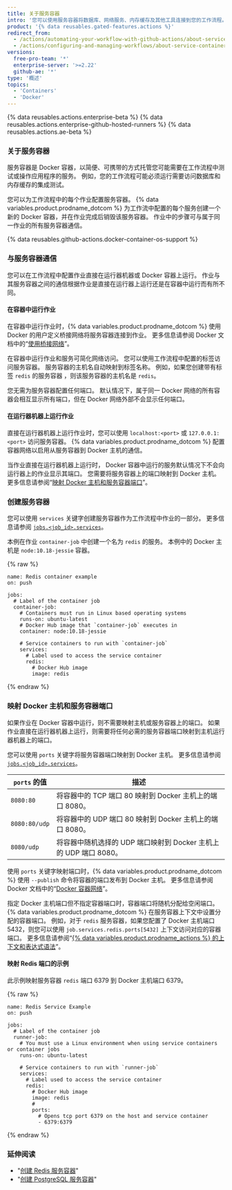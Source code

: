 ```yaml
---
title: 关于服务容器
intro: '您可以使用服务容器将数据库、网络服务、内存缓存及其他工具连接到您的工作流程。'
product: '{% data reusables.gated-features.actions %}'
redirect_from:
  - /actions/automating-your-workflow-with-github-actions/about-service-containers
  - /actions/configuring-and-managing-workflows/about-service-containers
versions:
  free-pro-team: '*'
  enterprise-server: '>=2.22'
  github-ae: '*'
type: '概述'
topics:
  - 'Containers'
  - 'Docker'
---
```


{% data reusables.actions.enterprise-beta %}
{% data reusables.actions.enterprise-github-hosted-runners %}
{% data reusables.actions.ae-beta %}

### 关于服务容器

服务容器是 Docker 容器，以简便、可携带的方式托管您可能需要在工作流程中测试或操作应用程序的服务。 例如，您的工作流程可能必须运行需要访问数据库和内存缓存的集成测试。

您可以为工作流程中的每个作业配置服务容器。 {% data variables.product.prodname_dotcom %} 为工作流中配置的每个服务创建一个新的 Docker 容器，并在作业完成后销毁该服务容器。 作业中的步骤可与属于同一作业的所有服务容器通信。

{% data reusables.github-actions.docker-container-os-support %}

### 与服务容器通信

您可以在工作流程中配置作业直接在运行器机器或 Docker 容器上运行。 作业与其服务容器之间的通信根据作业是直接在运行器上运行还是在容器中运行而有所不同。

#### 在容器中运行作业

在容器中运行作业时，{% data variables.product.prodname_dotcom %} 使用 Docker 的用户定义桥接网络将服务容器连接到作业。 更多信息请参阅 Docker 文档中的“[使用桥接网络](https://docs.docker.com/network/bridge/)”。

在容器中运行作业和服务可简化网络访问。 您可以使用工作流程中配置的标签访问服务容器。 服务容器的主机名自动映射到标签名称。 例如，如果您创建带有标签 `redis` 的服务容器 ，则该服务容器的主机名是 `redis`。

您无需为服务容器配置任何端口。 默认情况下，属于同一 Docker 网络的所有容器会相互显示所有端口，但在 Docker 网络外部不会显示任何端口。

#### 在运行器机器上运行作业

直接在运行器机器上运行作业时，您可以使用 `localhost:<port>` 或 `127.0.0.1:<port>` 访问服务容器。 {% data variables.product.prodname_dotcom %} 配置容器网络以启用从服务容器到 Docker 主机的通信。

当作业直接在运行器机器上运行时， Docker 容器中运行的服务默认情况下不会向运行器上的作业显示其端口。 您需要将服务容器上的端口映射到 Docker 主机。 更多信息请参阅“[映射 Docker 主机和服务容器端口](/actions/automating-your-workflow-with-github-actions/about-service-containers#mapping-docker-host-and-service-container-ports)”。

### 创建服务容器

您可以使用 `services` 关键字创建服务容器作为工作流程中作业的一部分。 更多信息请参阅 [`jobs.<job_id>.services`](/actions/automating-your-workflow-with-github-actions/workflow-syntax-for-github-actions#jobsjob_idservices)。

本例在作业 `container-job` 中创建一个名为 `redis` 的服务。 本例中的 Docker 主机是 `node:10.18-jessie` 容器。

{% raw %}
```yaml{:copy}
name: Redis container example
on: push

jobs:
  # Label of the container job
  container-job:
    # Containers must run in Linux based operating systems
    runs-on: ubuntu-latest
    # Docker Hub image that `container-job` executes in
    container: node:10.18-jessie

    # Service containers to run with `container-job`
    services:
      # Label used to access the service container
      redis:
        # Docker Hub image
        image: redis
```
{% endraw %}

### 映射 Docker 主机和服务容器端口

如果作业在 Docker 容器中运行，则不需要映射主机或服务容器上的端口。 如果作业直接在运行器机器上运行，则需要将任何必需的服务容器端口映射到主机运行器机器上的端口。

您可以使用 `ports` 关键字将服务容器端口映射到 Docker 主机。 更多信息请参阅 [`jobs.<job_id>.services`](/actions/automating-your-workflow-with-github-actions/workflow-syntax-for-github-actions#jobsjob_idservices)。

| `ports` 的值    | 描述                                           |
| ------------- | -------------------------------------------- |
| `8080:80`     | 将容器中的 TCP 端口 80 映射到 Docker 主机上的端口 8080。      |
| `8080:80/udp` | 将容器中的 UDP 端口 80 映射到 Docker 主机上的端口 8080。      |
| `8080/udp`    | 将容器中随机选择的 UDP 端口映射到 Docker 主机上的 UDP 端口 8080。 |

使用 `ports` 关键字映射端口时，{% data variables.product.prodname_dotcom %} 使用 `--publish` 命令将容器的端口发布到 Docker 主机。 更多信息请参阅 Docker 文档中的“[Docker 容器网络](https://docs.docker.com/config/containers/container-networking/)”。

指定 Docker 主机端口但不指定容器端口时，容器端口将随机分配给空闲端口。 {% data variables.product.prodname_dotcom %} 在服务容器上下文中设置分配的容器端口。 例如，对于 `redis` 服务容器，如果您配置了 Docker 主机端口 5432，则您可以使用 `job.services.redis.ports[5432]` 上下文访问对应的容器端口。 更多信息请参阅“[{% data variables.product.prodname_actions %} 的上下文和表达式语法](/actions/reference/context-and-expression-syntax-for-github-actions#job-context)”。

#### 映射 Redis 端口的示例

此示例映射服务容器 `redis` 端口 6379 到 Docker 主机端口 6379。

{% raw %}
```yaml{:copy}
name: Redis Service Example
on: push

jobs:
  # Label of the container job
  runner-job:
    # You must use a Linux environment when using service containers or container jobs
    runs-on: ubuntu-latest

    # Service containers to run with `runner-job`
    services:
      # Label used to access the service container
      redis:
        # Docker Hub image
        image: redis
        #
        ports:
          # Opens tcp port 6379 on the host and service container
          - 6379:6379
```
{% endraw %}

### 延伸阅读

- "[创建 Redis 服务容器](/actions/automating-your-workflow-with-github-actions/creating-redis-service-containers)"
- "[创建 PostgreSQL 服务容器](/actions/automating-your-workflow-with-github-actions/creating-postgresql-service-containers)"

